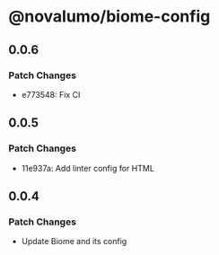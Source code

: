 # @novalumo/biome-config

## 0.0.6

### Patch Changes

- e773548: Fix CI

## 0.0.5

### Patch Changes

- 11e937a: Add linter config for HTML

## 0.0.4

### Patch Changes

- Update Biome and its config
